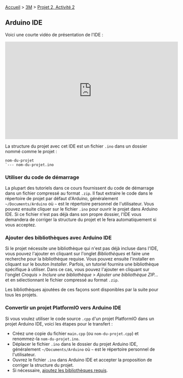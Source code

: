 [Accueil](./index.md) > [3M](./accueil3M.md#projet-2--circuits-électroniques-et-programmation) > [Projet 2, Activité 2](./p2-3m_act2.md)

## Arduino IDE

Voici une courte vidéo de présentation de l'IDE :

<iframe width="560" height="315" src="https://www.youtube.com/embed/SX8z3-BEuWQ?si=h9XfN55hrJutm6g0" title="YouTube video player" frameborder="0" allow="accelerometer; autoplay; clipboard-write; encrypted-media; gyroscope; picture-in-picture; web-share" allowfullscreen></iframe>

La structure du projet avec cet IDE est un fichier `.ino` dans un dossier nommé comme le projet :

```
nom-du-projet
`--- nom-du-projet.ino
```

### Utiliser du code de démarrage

La plupart des tutoriels dans ce cours fournissent du code de démarrage dans un fichier compressé au format `.zip`. Il faut extraire le code dans le répertoire de projet par défaut d'Arduino, généralement `~/Documents/Arduino` où `~` est le répertoire personnel de l'utilisateur. Vous pouvez ensuite cliquer sur le fichier `.ino` pour ouvrir le projet dans Arduino IDE. Si ce fichier n'est pas déjà dans son propre dossier, l'IDE vous demandera de corriger la structure du projet et le fera automatiquement si vous acceptez.

### Ajouter des bibliothèques avec Arduino IDE

Si le projet nécessite une bibliothèque qui n'est pas déjà incluse dans l'IDE, vous pouvez l'ajouter en cliquant sur l'onglet _Bibliothèques_ et faire une recherche pour la bibliothèque requise. Vous pouvez ensuite l'installer en cliquant sur le bouton _Installer_. Parfois, un tutoriel fournira une bibliothèque spécifique à utiliser. Dans ce cas, vous pouvez l'ajouter en cliquant sur l'onglet _Croquis_ > _Inclure une bibliothèque_ > _Ajouter une bibliothèque ZIP..._ et en sélectionnant le fichier compressé au format `.zip`.

Les bibliothèques ajoutées de ces façons sont disponibles par la suite pour tous les projets.

### Convertir un projet PlatformIO vers Arduino IDE

Si vous voulez utiliser le code source `.cpp` d'un projet PlatformIO dans un projet Arduino IDE, voici les étapes pour le transfert :
* Créez une copie du fichier `main.cpp` (ou `nom-du-projet.cpp`) et renommez-la `nom-du-projet.ino`.
* Déplacer le fichier `.ino` dans le dossier du projet Arduino IDE, généralement `~/Documents/Arduino` où `~` est le répertoire personnel de l'utilisateur.
* Ouvrez le fichier `.ino` dans Arduino IDE et accepter la proposition de corriger la structure du projet.
* Si nécessaire, [ajoutez les bibliothèques requis](#ajouter-des-bibliothèques-avec-arduino-ide).
